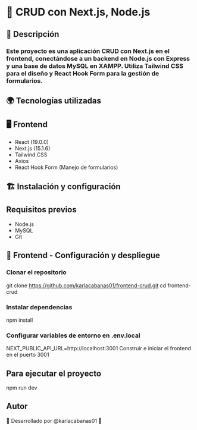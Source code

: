 # 🚀 CRUD con Next.js, Node.js

## 📌 Descripción

### Este proyecto es una aplicación CRUD con Next.js en el frontend, conectándose a un backend en Node.js con Express y una base de datos MySQL en XAMPP. Utiliza Tailwind CSS para el diseño y React Hook Form para la gestión de formularios.

## 🌍 Tecnologías utilizadas

## 🖥️ Frontend

- React (19.0.0)
- Next.js (15.1.6)
- Tailwind CSS
- Axios
- React Hook Form (Manejo de formularios)

## 🏗️ Instalación y configuración

## Requisitos previos

- Node.js
- MySQL
- Git

## 🎨 Frontend - Configuración y despliegue

### Clonar el repositorio

git clone https://github.com/karlacabanas01/frontend-crud.git
cd frontend-crud

### Instalar dependencias

npm install

### Configurar variables de entorno en .env.local

NEXT_PUBLIC_API_URL=http://localhost:3001
Construir e iniciar el frontend en el puerto 3001

## Para ejecutar el proyecto

npm run dev

## Autor

📌 Desarrollado por @karlacabanas01 🚀
